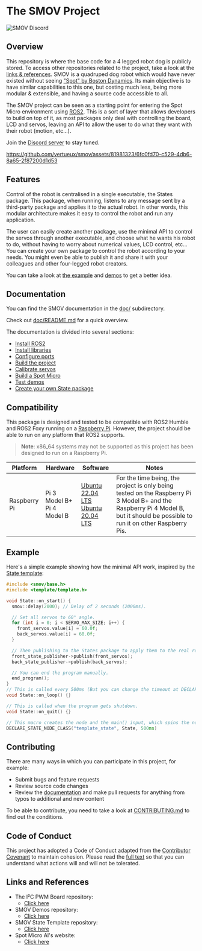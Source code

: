 # The SMOV Project

![SMOV Discord](https://img.shields.io/badge/Discord-server?style=social&logo=discord&label=SMOV&link=https%3A%2F%2Fdiscord.gg%2F4m2SgCmWMr)

## Overview

This repository is where the base code for a 4 legged robot dog is publicly stored. To access other repositories related to the project, take a look at the [links & references](#links-and-references). SMOV is a quadruped dog robot which would have never existed without seeing ["Spot" by Boston Dynamics](https://www.bostondynamics.com/products/spot#:~:text=Spot%20is%20an%20agile%20mobile,Automate). Its main objective is to have similar capabilities to this one, but costing much less, being more modular & extensible, and having a source code accessible to all.

The SMOV project can be seen as a starting point for entering the Spot Micro environment using [ROS2](https://www.ros.org/). This is a sort of layer that allows developers to build on top of it, as most packages only deal with controlling the board, LCD and servos, leaving an API to allow the user to do what they want with their robot (motion, etc...).

Join the [Discord server](https://discord.com/invite/4m2SgCmWMr) to stay tuned.

https://github.com/vertueux/smov/assets/81981323/6fc0fd70-c529-4db6-8a65-2f87200d1d53

## Features

Control of the robot is centralised in a single executable, the States package. This package, when running, listens to any message sent by a third-party package and applies it to the actual robot. In other words, this modular architecture makes it easy to control the robot and run any application.

The user can easily create another package, use the minimal API to control the servos through another executable, and choose what he wants his robot to do, without having to worry about numerical values, LCD control, etc...
You can create your own package to control the robot according to your needs. You might even be able to publish it and share it with your colleagues and other four-legged robot creators.

You can take a look at [the example](#example) and [demos](https://github.com/vertueux/smov_demos) to get a better idea.

## Documentation

You can find the SMOV documentation in the [doc/](doc/) subdirectory.

Check out [doc/README.md](doc/README.md) for a quick overview.

The documentation is divided into several sections:

* [Install ROS2](doc/install_ros2.md)
* [Install libraries](doc/install_libraries.md)
* [Configure ports](doc/configure_ports.md)
* [Build the project](doc/build_the_project.md)
* [Calibrate servos](doc/calibrate_servos.md)
* [Build a Spot Micro](doc/build_a_spot_micro.md)
* [Test demos](doc/test_demos.md)
* [Create your own State package](doc/create_your_own_state_package.md)


## Compatibility

This package is designed and tested to be compatible with ROS2 Humble and ROS2 Foxy running on a [Raspberry Pi](https://www.raspberrypi.com/). However, the project should be able to run on any platform that ROS2 supports.
> **Note**: x86_64 systems may not be supported as this project has been designed to run on a Raspberry Pi.

| Platform | Hardware                                                                                                                                                                                                | Software                                                       | Notes                                                                                                                                                                                                                                                                                                                                                       |
| -------- | ------------------------------------------------------------------------------------------------------------------------------------------------------------------------------------------------------- | -------------------------------------------------------------- | ---------------------------------------------------------------------------------------------------------------------------------------------- |
| Raspberry Pi   | Pi 3 Model B+<br/> Pi 4 Model B<br/> | [Ubuntu 22.04 LTS](https://ubuntu.com/download/raspberry-pi)<br/> [Ubuntu 20.04 LTS](https://ubuntu.com/download/raspberry-pi) | For the time being, the project is only being tested on the Raspberry Pi 3 Model B+ and the Raspberry Pi 4 Model B, but it should be possible to run it on other Raspberry Pis. |

## Example

Here's a simple example showing how the minimal API work, inspired by the [State template](https://github.com/vertueux/smov_state):

```cpp
#include <smov/base.h>
#include <template/template.h>

void State::on_start() {
  smov::delay(2000); // Delay of 2 seconds (2000ms).

  // Set all servos to 60° angle.
  for (int i = 0; i < SERVO_MAX_SIZE; i++) {
    front_servos.value[i] = 60.0f; 
    back_servos.value[i] = 60.0f;
  }

  // Then publishing to the States package to apply them to the real robot.
  front_state_publisher->publish(front_servos);
  back_state_publisher->publish(back_servos);

  // You can end the program manually.
  end_program();
}
// This is called every 500ms (But you can change the timeout at DECLARE_STATE_NODE_CLASS).
void State::on_loop() {}

// This is called when the program gets shutdown.
void State::on_quit() {}

// This macro creates the node and the main() input, which spins the node.
DECLARE_STATE_NODE_CLASS("template_state", State, 500ms)
```

## Contributing

There are many ways in which you can participate in this project, for example:

* Submit bugs and feature requests
* Review source code changes
* Review the [documentation](doc/README.md) and make pull requests for anything from typos to additional and new content

To be able to contribute, you need to take a look at [CONTRIBUTING.md](CONTRIBUTING.md) to find out the conditions.

## Code of Conduct

This project has adopted a Code of Conduct adapted from the [Contributor Covenant](https://www.contributor-covenant.org) to maintain cohesion. Please read the [full text](CODE_OF_CONDUCT.md) so that you can understand what actions will and will not be tolerated.

## Links and References

* The I²C PWM Board repository:
  * [Click here](https://github.com/vertueux/i2c_pwm_board)
* SMOV Demos repository:
  * [Click here](https://github.com/vertueux/smov_demos)
* SMOV State Template repository:
  * [Click here](https://github.com/vertueux/smov_state)
* Spot Micro AI's website:
  * [Click here](https://spotmicroai.readthedocs.io/)
